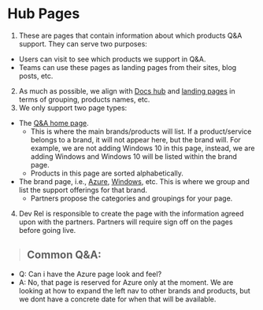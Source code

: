 # Hub Pages

1. These are pages that contain information about which products Q&A support. They can serve two purposes:
- Users can visit to see which products we support in Q&A.
- Teams can use these pages as landing pages from their sites, blog posts, etc.
2. As much as possible, we align with [Docs hub](https://docs.microsoft.com/en-us/) and [landing pages](https://nam06.safelinks.protection.outlook.com/?url=https%3A%2F%2Fdocs.microsoft.com%2Fen-us%2Fwindows%2F&data=02%7C01%7Cv-trmyl%40microsoft.com%7C3c8c7dde5bde4cf4198a08d8246d0364%7C72f988bf86f141af91ab2d7cd011db47%7C1%7C0%7C637299397907868350&sdata=D2IdLbgwcOaC1jf6Q1HXEYGiCO2grR0jzqW7WAUS0ww%3D&reserved=0) in terms of grouping, products names, etc.
3. We only support two page types:
- The [Q&A home page](https://nam06.safelinks.protection.outlook.com/?url=https%3A%2F%2Fdocs.microsoft.com%2Fen-us%2Fanswers%2Fproducts%2F&data=02%7C01%7Cv-trmyl%40microsoft.com%7C3c8c7dde5bde4cf4198a08d8246d0364%7C72f988bf86f141af91ab2d7cd011db47%7C1%7C0%7C637299397907868350&sdata=75T4%2FwdCbXCaCKKS3XOE9oFHTVtxZyP3LHEQrIkgHuM%3D&reserved=0).
    - This is where the main brands/products will list. If a product/service belongs to a brand, it will not appear here, but the brand will. For example, we are not adding Windows 10 in this page, instead, we are adding Windows and Windows 10 will be listed within the brand page.
    - Products in this page are sorted alphabetically.
- The brand page, i.e., [Azure](https://nam06.safelinks.protection.outlook.com/?url=https%3A%2F%2Fdocs.microsoft.com%2Fen-us%2Fanswers%2Fproducts%2Fazure&data=02%7C01%7Cv-trmyl%40microsoft.com%7C3c8c7dde5bde4cf4198a08d8246d0364%7C72f988bf86f141af91ab2d7cd011db47%7C1%7C0%7C637299397907878303&sdata=GMBKHPtKDIAzzb3GNNHx6F5jyYwbMaZ%2FGj281FwILNk%3D&reserved=0), [Windows](https://nam06.safelinks.protection.outlook.com/?url=https%3A%2F%2Fdocs.microsoft.com%2Fen-us%2Fanswers%2Fproducts%2Fwindows&data=02%7C01%7Cv-trmyl%40microsoft.com%7C3c8c7dde5bde4cf4198a08d8246d0364%7C72f988bf86f141af91ab2d7cd011db47%7C1%7C0%7C637299397907878303&sdata=uoTtFbcIm90mEf%2Babam40OexdESHIs0Fm%2F4MLxPdW4c%3D&reserved=0), etc. This is where we group and list the support offerings for that brand.
    - Partners propose the categories and groupings for your page.
4. Dev Rel is responsible to create the page with the information agreed upon with the partners. Partners will require sign off on the pages before going live.

> ## Common Q&A:
- Q: Can i have the Azure page look and feel?
- A: No, that page is reserved for Azure only at the moment. We are looking at how to expand the left nav to other brands and products, but we dont have a concrete date for when that will be available.